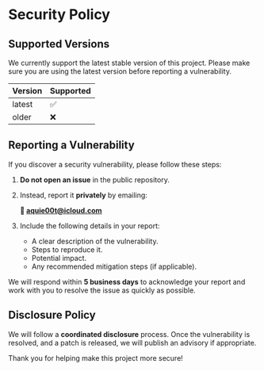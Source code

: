 # Security Policy

## Supported Versions

We currently support the latest stable version of this project. Please make sure you are using the latest version before reporting a vulnerability.

| Version | Supported |
| ------- | --------- |
| latest  | ✅        |
| older   | ❌        |

## Reporting a Vulnerability

If you discover a security vulnerability, please follow these steps:

1. **Do not open an issue** in the public repository.
2. Instead, report it **privately** by emailing:

   **📧 aquie00t@icloud.com**

3. Include the following details in your report:
   - A clear description of the vulnerability.
   - Steps to reproduce it.
   - Potential impact.
   - Any recommended mitigation steps (if applicable).

We will respond within **5 business days** to acknowledge your report and work with you to resolve the issue as quickly as possible.

## Disclosure Policy

We will follow a **coordinated disclosure** process. Once the vulnerability is resolved, and a patch is released, we will publish an advisory if appropriate.

Thank you for helping make this project more secure!
